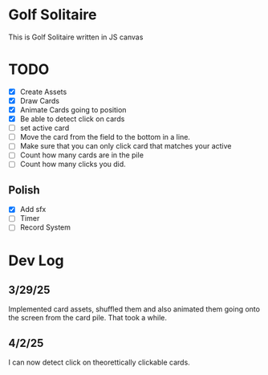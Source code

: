 # Golf Solitaire
This is Golf Solitaire written in JS canvas

# TODO
- [X] Create Assets
- [X] Draw Cards
- [X] Animate Cards going to position
- [X] Be able to detect click on cards
- [ ] set active card
- [ ] Move the card from the field to the bottom in a line.
- [ ] Make sure that you can only click card that matches your active
- [ ] Count how many cards are in the pile
- [ ] Count how many clicks you did.
## Polish
- [X] Add sfx
- [ ] Timer
- [ ] Record System

# Dev Log
## 3/29/25
Implemented card assets, shuffled them and also animated them going onto the screen from the card pile. That took a while.
## 4/2/25
I can now detect click on theorettically clickable cards.